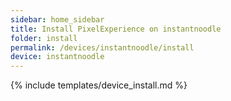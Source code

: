 ```yaml
---
sidebar: home_sidebar
title: Install PixelExperience on instantnoodle
folder: install
permalink: /devices/instantnoodle/install
device: instantnoodle
---
```

{% include templates/device_install.md %}
